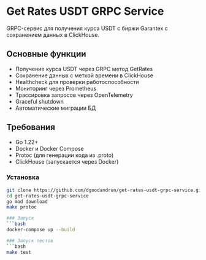 # Get Rates USDT GRPC Service

GRPC-сервис для получения курса USDT с биржи Garantex с сохранением данных в ClickHouse.

## Основные функции
- Получение курса USDT через GRPC метод GetRates
- Сохранение данных с меткой времени в ClickHouse
- Healthcheck для проверки работоспособности
- Мониторинг через Prometheus
- Трассировка запросов через OpenTelemetry
- Graceful shutdown
- Автоматические миграции БД

## Требования
- Go 1.22+
- Docker и Docker Compose
- Protoc (для генерации кода из .proto)
- ClickHouse (запускается через Docker)


### Установка
```bash
git clone https://github.com/dgoodandrun/get-rates-usdt-grpc-service.git
cd get-rates-usdt-grpc-service
go mod download
make protoc

### Запуск
```bash
docker-compose up --build

### Запуск тестов
```bash
make test
